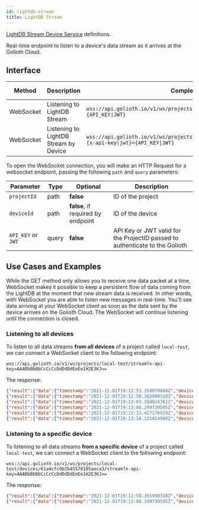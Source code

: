 ```yaml
---
id: lightdb-stream
title: LightDB Stream
---
```


[LightDB Stream Device Service](/cloud/services/lightdb-stream) definitions.

Real-time endpoint to listen to a device's data stream as it arrives at the Golioth Cloud.

## Interface

| Method    | Description                           | Complete Endpoint                                                                                         | Content Format |
| --------- | ------------------------------------- | --------------------------------------------------------------------------------------------------------- | -------------- |
| WebSocket | Listening to LightDB Stream           | `wss://api.golioth.io/v1/ws/projects/{projectId}/stream?{x-api-key\|jwt}={API_KEY\|JWT}`                    | JSON           |
| WebSocket | Listening to LightDB Stream by Device | `wss://api.golioth.io/v1/ws/projects/{projectId}/devices/{deviceId}/stream?{x-api-key\|jwt}={API_KEY\|JWT}` | JSON           |

To open the WebSocket connection, you will make an HTTP Request for a websocket endpoint, passing the following `path` and `query` parameters:

| Parameter          | Type  | Optional                           | Description                                                                  |
| ------------------ | ----- | ---------------------------------- | ---------------------------------------------------------------------------- |
| `projectId`        | path  | **false**                          | ID of the project                                                            |
| `deviceId`         | path  | **false**, if required by endpoint | ID of the device                                                             |
| `API_KEY` or `JWT` | query | **false**                          | API Key or JWT valid for the ProjectID passed to authenticate to the Golioth |

## Use Cases and Examples

While the GET method only allows you to receive one data packet at a time, WebSocket makes it possible to keep a persistent flow of data coming from the LightDB at the moment that new stream data is received. In other words, with WebSocket you are able to listen new messages in real-time. You'll see data arriving at your WebSocket client as soon as the data sent by the device arrives on the Golioth Cloud. The WebSocket will continue listening until the connection is closed.

### Listening to all devices

To listen to all data streams **from all devices** of a project called `local-test`, we can connect a WebSocket client to the following endpoint:

```
wss://api.golioth.io/v1/ws/projects/local-test/stream?x-api-key=AAABbBbBbCcCcCcDdDdDdEeEe1H2E3KJ==
```

The response:

```json
{"result":{"data":{"timestamp":"2021-12-01T19:12:53.350079884Z","deviceId":"61a4cfdfb2b45578105aeca5","data":{"temp":29}}}}
{"result":{"data":{"timestamp":"2021-12-01T19:12:58.365990318Z","deviceId":"61a4cfc9b2b45578105aeca3","data":{"led_on":true}}}}
{"result":{"data":{"timestamp":"2021-12-01T19:13:03.384024361Z","deviceId":"61a4cfdfb2b45578105aeca5","data":{"temp":29.5}}}}
{"result":{"data":{"timestamp":"2021-12-01T19:13:08.399730505Z","deviceId":"61a4cfc9b2b45578105aeca3","data":{"led_on":false}}}}
{"result":{"data":{"timestamp":"2021-12-01T19:13:13.417176929Z","deviceId":"61a4cfdfb2b45578105aeca5","data":{"temp":20}}}}
{"result":{"data":{"timestamp":"2021-12-01T19:13:18.331914908Z","deviceId":"61a4cfdfb2b45578105aeca5","data":{"temp":20.5}}}}
```

### Listening to a specific device

To listening to all data streams **from a specific device** of a project called `local-test`, we can connect a WebSocket client to the following endpoint:

```
wss://api.golioth.io/v1/ws/projects/local-test/devices/61a4cfc9b2b45578105aeca3/stream?x-api-key=AAABbBbBbCcCcCcDdDdDdEeEe1H2E3KJ==
```

The response:

```json
{"result":{"data":{"timestamp":"2021-12-01T19:12:58.365990318Z","deviceId":"61a4cfc9b2b45578105aeca3","data":{"led_on":true}}}}
{"result":{"data":{"timestamp":"2021-12-01T19:13:08.399730505Z","deviceId":"61a4cfc9b2b45578105aeca3","data":{"led_on":false}}}}
```
